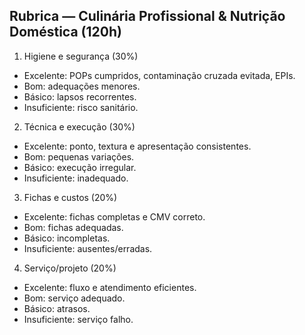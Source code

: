 ## Rubrica — Culinária Profissional & Nutrição Doméstica (120h)

1. Higiene e segurança (30%)
- Excelente: POPs cumpridos, contaminação cruzada evitada, EPIs.
- Bom: adequações menores.
- Básico: lapsos recorrentes.
- Insuficiente: risco sanitário.

2. Técnica e execução (30%)
- Excelente: ponto, textura e apresentação consistentes.
- Bom: pequenas variações.
- Básico: execução irregular.
- Insuficiente: inadequado.

3. Fichas e custos (20%)
- Excelente: fichas completas e CMV correto.
- Bom: fichas adequadas.
- Básico: incompletas.
- Insuficiente: ausentes/erradas.

4. Serviço/projeto (20%)
- Excelente: fluxo e atendimento eficientes.
- Bom: serviço adequado.
- Básico: atrasos.
- Insuficiente: serviço falho.


